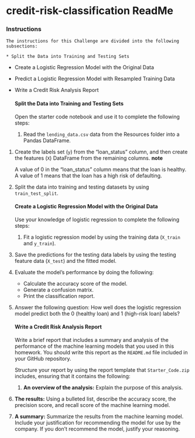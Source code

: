 # credit-risk-classification ReadMe


### Instructions

    The instructions for this Challenge are divided into the following subsections:

    * Split the Data into Training and Testing Sets

* Create a Logistic Regression Model with the Original Data
* Predict a Logistic Regression Model with Resampled Training Data
* Write a Credit Risk Analysis Report

  #### Split the Data into Training and Testing Sets

  Open the starter code notebook and use it to complete the following steps:


  1. Read the `lending_data.csv` data from the Resources folder into a Pandas DataFrame.

1. Create the labels set (`y`) from the “loan_status” column, and then create the features (`X`) DataFrame from the remaining columns.
   **note**

   A value of 0 in the “loan_status” column means that
   the loan is healthy. A value of 1 means that the loan has a high risk of
   defaulting.
2. Split the data into training and testing datasets by using `train_test_split`.

   #### Create a Logistic Regression Model with the Original Data

   Use your knowledge of logistic regression to complete the following steps:


   1. Fit a logistic regression model by using the training data (`X_train` and `y_train`).
3. Save the predictions for the testing data labels by using the testing feature data (`X_test`) and the fitted model.
4. Evaluate the model’s performance by doing the following:

   * Calculate the accuracy score of the model.
   * Generate a confusion matrix.
   * Print the classification report.
5. Answer the following question: How well does the logistic
   regression model predict both the 0 (healthy loan) and 1 (high-risk
   loan) labels?

   #### Write a Credit Risk Analysis Report

   Write a brief report that includes a summary and analysis of the
   performance of the machine learning models that you used in this
   homework. You should write this report as the `README.md` file included in your GitHub repository.

   Structure your report by using the report template that `Starter_Code.zip` includes, ensuring that it contains the following:


   1. **An overview of the analysis:** Explain the purpose of this analysis.
6. **The results:** Using a bulleted list, describe the accuracy score, the precision score, and recall score of the machine learning model.
7. **A summary:** Summarize the results from
   the machine learning model. Include your justification for recommending
   the model for use by the company. If you don’t recommend the model,
   justify your reasoning.
